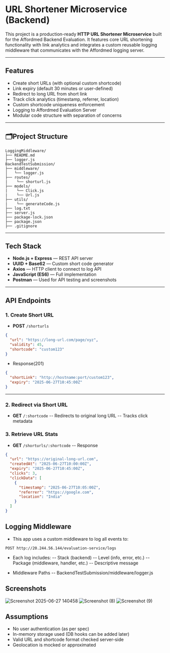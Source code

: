 # URL Shortener Microservice (Backend)

This project is a production-ready **HTTP URL Shortener Microservice** built for the Affordmed Backend Evaluation. It features core URL shortening functionality with link analytics and integrates a custom reusable logging middleware that communicates with the Affordmed logging server.

---

## Features

- Create short URLs (with optional custom shortcode)
- Link expiry (default 30 minutes or user-defined)
- Redirect to long URL from short link
- Track click analytics (timestamp, referrer, location)
- Custom shortcode uniqueness enforcement
- Logging to Affordmed Evaluation Server
- Modular code structure with separation of concerns

---

## 🗂Project Structure
```
LoggingMiddleware/
├── README.md
├── logger.js
BackendTestSubmission/
├── middleware/
│   └── logger.js   
├── routes/
|    └── shorturl.js
├── models/
|    └── Click.js
|    └── Url.js
├── utils/
|    └── generateCode.js
├── log.txt
├── server.js
├── package-lock.json
├── package.json
├── .gitignore
```

---

## Tech Stack

- **Node.js + Express** — REST API server
- **UUID + Base62** — Custom short code generator
- **Axios** — HTTP client to connect to log API
- **JavaScript (ES6)** — Full implementation
- **Postman** — Used for API testing and screenshots

---

## API Endpoints

### 1. Create Short URL

- **POST** `/shorturls`
```json
{
  "url": "https://long-url.com/page/xyz",
  "validity": 45,
  "shortcode": "custom123"
}
```
- Response(201)
```json
{
  "shortLink": "http://hostname:port/custom123",
  "expiry": "2025-06-27T10:45:00Z"
}
```
---

### 2. Redirect via Short URL

- **GET** `/:shortcode`
-- Redirects to original long URL
-- Tracks click metadata

### 3. Retrieve URL Stats
- **GET** `/shorturls/:shortcode`
-- Response 
```json
{
  "url": "https://original-long-url.com",
  "createdAt": "2025-06-27T10:00:00Z",
  "expiry": "2025-06-27T10:45:00Z",
  "clicks": 3,
  "clickData": [
    {
      "timestamp": "2025-06-27T10:05:00Z",
      "referrer": "https://google.com",
      "location": "India"
    }
  ]
}
```

## Logging Middleware
- This app uses a custom middleware to log all events to:
```
POST http://20.244.56.144/evaluation-service/logs
```
- Each log includes:
-- Stack (backend)
-- Level (info, error, etc.)
-- Package (middleware, handler, etc.)
-- Descriptive message

- Middleware Paths
-- BackendTestSubmission/middleware/logger.js


## Screenshots
![Screenshot 2025-06-27 140458](https://github.com/user-attachments/assets/00216f66-e95e-4d03-9a11-b7a00c9452aa)
![Screenshot (8)](https://github.com/user-attachments/assets/0073a1f5-8f41-48ea-95e2-12e53ece41a5)
![Screenshot (9)](https://github.com/user-attachments/assets/abe6bd75-dc37-4b7a-a313-effb46e75659)

## Assumptions
- No user authentication (as per spec)
- In-memory storage used (DB hooks can be added later)
- Valid URL and shortcode format checked server-side
- Geolocation is mocked or approximated
